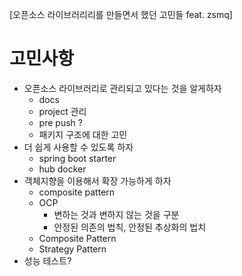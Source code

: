 [오픈소스 라이브러리리를 만들면서 했던 고민들 feat. zsmq]

# 고민사항

- 오픈소스 라이브러리로 관리되고 있다는 것을 알게하자
  - docs
  - project 관리
  - pre push ?
  - 패키지 구조에 대한 고민
- 더 쉽게 사용할 수 있도록 하자
  - spring boot starter
  - hub docker
- 객체지향을 이용해서 확장 가능하게 하자
  - composite pattern
  - OCP
    - 변하는 것과 변하지 않는 것을 구분
    - 안정된 의존의 법칙, 안정된 추상화의 법치
  - Composite Pattern
  - Strategy Pattern
- 성능 테스트?
